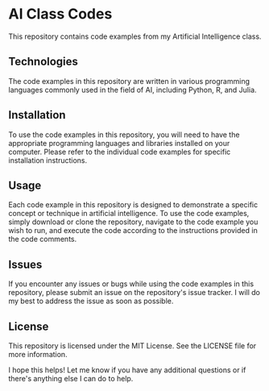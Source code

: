 # AI Class Codes

This repository contains code examples from my Artificial Intelligence class.

## Technologies

The code examples in this repository are written in various programming languages commonly used in the field of AI, including Python, R, and Julia.

## Installation


To use the code examples in this repository, you will need to have the appropriate programming languages and libraries installed on your computer. Please refer to the individual code examples for specific installation instructions.

## Usage

Each code example in this repository is designed to demonstrate a specific concept or technique in artificial intelligence. To use the code examples, simply download or clone the repository, navigate to the code example you wish to run, and execute the code according to the instructions provided in the code comments.

## Issues

If you encounter any issues or bugs while using the code examples in this repository, please submit an issue on the repository's issue tracker. I will do my best to address the issue as soon as possible.

## License

This repository is licensed under the MIT License. See the LICENSE file for more information.

I hope this helps! Let me know if you have any additional questions or if there's anything else I can do to help.